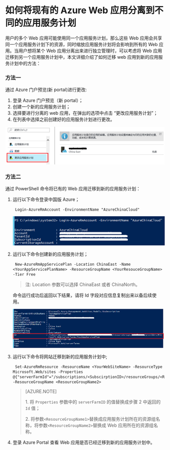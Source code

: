 <properties
	pageTitle="如何将现有的 Azure Web 应用分离到不同的应用服务计划"
	description="通过管理门户及 PowerShell 将 Azure Web 应用分离到不同的应用服务计划"
	services="app-service-web"
	documentationCenter=""
	authors=""
	manager=""
	editor=""
	tags="Azure,Web 应用,应用服务计划,PowerShell,Portal"/>

<tags
    ms.service="app-service-web-aog"
    ms.date="12/08/2016"
    wacn.date="12/13/2016"/>

# 如何将现有的 Azure Web 应用分离到不同的应用服务计划 #

用户的多个 Web 应用可能使用同一个应用服务计划，那么这些 Web 应用会共享同一个应用服务计划下的资源，同时缩放应用服务计划将会影响到所有的 Web 应用。当用户想将某个 Web 应用分离出来进行独立管理时，可以考虑将 Web 应用迁移到另一个应用服务计划中，本文详细介绍了如何迁移 web 应用到新的应用服务计划中的方法：

### 方法一 ###

通过 Azure 门户预览(新 portal)进行更改:

1. 登录 Azure 门户预览（新 portal）；
2. 创建一个新的应用服务计划；
3. 选择要进行分离的 web 应用，在弹出的选项中点击 “更改应用服务计划”；
4. 在列表中选择之前创建好的应用服务计划进行更改。

![portal-app-service-plans](./media/aog-web-apps-howto-separate-app-service-plans/azure-portal-app-service-plans.png)

### 方法二 ###

通过 PowerShell 命令将已有的 Web 应用迁移到新的应用服务计划：
 
1. 运行以下命令登录中国版 Azure；

    	Login-AzureRmAccount -EnvironmentName "AzureChinaCloud"

	![powershell-login](./media/aog-web-apps-howto-separate-app-service-plans/powershell-login.png)

2. 运行以下命令创建新的应用服务计划；

    	New-AzureRmAppServicePlan -Location ChinaEast -Name <YourAppServicePlanName> -ResourceGroupName <YourResouceGroupName> -Tier Free

	>注: Location 参数可以选择 ChinaEast 或者 ChinaNorth。
	
	命令运行成功后返回以下结果，请将 Id 字段对应信息复制出来以备后续使用。
	
	![powershell-app-service-plan-id](./media/aog-web-apps-howto-separate-app-service-plans/powershell-app-service-plan-id.png)

3. 运行以下命令将网站迁移到新的应用服务计划中;

		Set-AzureRmResource -ResourceName <YourWebSiteName> -ResourceType Microsoft.Web/sites -Properties @{"serverFarmId"="/subscriptions/<SubscirptionID>/resourceGroups/<ResourceGroupName1>/providers/Microsoft.Web/serverfarms/TestAppServicePlan"} -ResourceGroupName <ResourceGroupName2>

	
	
	>[AZURE.NOTE]<p>1. 将 `Properties` 参数中的 `serverFarmID` 的值替换成步骤 2 中返回的 `Id` 值；<p>2. 将参数`<ResourceGroupName1>`替换成应用服务计划所在的资源组名称，将参数`<ResourceGroupName2>`替换成 Web 应用所在的资源组名称。

4. 登录 Azure Portal 查看 Web 应用是否已经迁移到新的应用服务计划中。


